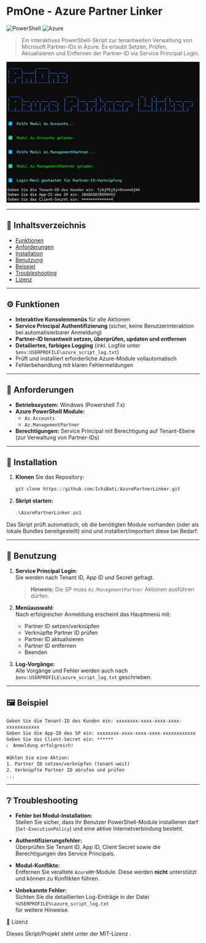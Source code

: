 # PmOne - Azure Partner Linker

![PowerShell](https://img.shields.io/badge/Powershell-v7%2B-blue?logo=powershell)
![Azure](https://img.shields.io/badge/Azure-ManagementPartner-blue?logo=microsoft-azure)

> Ein interaktives PowerShell-Skript zur tenantweiten Verwaltung von Microsoft Partner-IDs in Azure. Es erlaubt Setzen, Prüfen, Aktualisieren und Entfernen der Partner-ID via Service Principal Login.


![Screenshot](/example.png)


---

## 📝 Inhaltsverzeichnis

- [Funktionen](#funktionen)
- [Anforderungen](#anforderungen)
- [Installation](#installation)
- [Benutzung](#benutzung)
- [Beispiel](#beispiel)
- [Troubleshooting](#troubleshooting)
- [Lizenz](#lizenz)

---

## ⚙️ Funktionen

- **Interaktive Konsolenmenüs** für alle Aktionen
- **Service Principal Authentifizierung** (sicher, keine Benutzerinteraktion bei automatisierbarer Anmeldung)
- **Partner-ID tenantweit setzen, überprüfen, updaten und entfernen**
- **Detailiertes, farbiges Logging** (inkl. Logfile unter `$env:USERPROFILE\azure_script_log.txt`)
- Prüft und installiert erforderliche Azure-Module vollautomatisch
- Fehlerbehandlung mit klaren Fehlermeldungen

---

## 🧩 Anforderungen

- **Betriebssystem:** Windows (Powershell 7.x)
- **Azure PowerShell Module:** 
  - `Az.Accounts`
  - `Az.ManagementPartner`
- **Berechtigungen:** Service Principal mit Berechtigung auf Tenant-Ebene  
  (zur Verwaltung von Partner-IDs)

---

## 🔧 Installation

1. **Klonen** Sie das Repository:
    ```powershell
    git clone https://github.com/IchiBati/AzurePartnerLinker.git
    ```

2. **Skript starten:**  
    ```powershell
    .\AzurePartnerLinker.ps1
    ```

Das Skript prüft automatisch, ob die benötigten Module vorhanden (oder als lokale Bundles bereitgestellt) sind und installiert/importiert diese bei Bedarf.

---

## 🚀 Benutzung

1. **Service Principal Login**:  
   Sie werden nach Tenant ID, App ID und Secret gefragt.
   > **Hinweis:** Die SP muss `Az.ManagementPartner` Aktionen ausführen dürfen.

2. **Menüauswahl**:  
   Nach erfolgreicher Anmeldung erscheint das Hauptmenü mit:
   - Partner ID setzen/verknüpfen
   - Verknüpfte Partner ID prüfen
   - Partner ID aktualisieren
   - Partner ID entfernen
   - Beenden

3. **Log-Vorgänge:**  
   Alle Vorgänge und Fehler werden auch nach `$env:USERPROFILE\azure_script_log.txt` geschrieben.

---

## 🖼️ Beispiel


```text
Geben Sie die Tenant-ID des Kunden ein: xxxxxxxx-xxxx-xxxx-xxxx-xxxxxxxxxxxx
Geben Sie die App-ID des SP ein: xxxxxxxx-xxxx-xxxx-xxxx-xxxxxxxxxxxx
Geben Sie das Client-Secret ein: ******
ℹ️  Anmeldung erfolgreich!

Wählen Sie eine Aktion:
1. Partner ID setzen/verknüpfen (tenant-weit)
2. Verknüpfte Partner ID abrufen und prüfen
...
```
---

## ❔ Troubleshooting

- **Fehler bei Modul-Installation:**  
  Stellen Sie sicher, dass Ihr Benutzer PowerShell-Module installieren darf (`Set-ExecutionPolicy`) und eine aktive Internetverbindung besteht.

- **Authentifizierungsfehler:**  
  Überprüfen Sie Tenant ID, App ID, Client Secret sowie die Berechtigungen des Service Principals.

- **Modul-Konflikte:**  
  Entfernen Sie veraltete `AzureRM`-Module. Diese werden **nicht** unterstützt und können zu Konflikten führen.

- **Unbekannte Fehler:**  
  Sichten Sie die detaillierten Log-Einträge in der Datei  
  `%USERPROFILE%\azure_script_log.txt`  
  für weitere Hinweise.
     



📜 Lizenz 

Dieses Skript/Projekt steht unter der MIT-Lizenz . 
